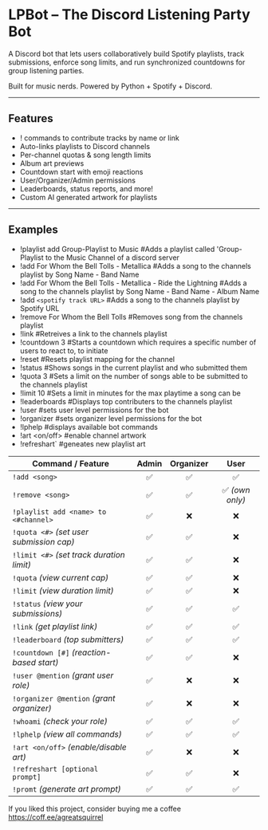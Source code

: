 #  LPBot – The Discord Listening Party Bot
A Discord bot that lets users collaboratively build Spotify playlists, track submissions, enforce song limits, and run synchronized countdowns for group listening parties.

Built for music nerds. Powered by Python + Spotify + Discord.

---

##  Features

- ! commands to contribute tracks by name or link
- Auto-links playlists to Discord channels
- Per-channel quotas & song length limits
- Album art previews
- Countdown start with emoji reactions
- User/Organizer/Admin permissions
- Leaderboards, status reports, and more!
- Custom AI generated artwork for playlists

---
## Examples

- !playlist add Group-Playlist to Music                            #Adds a playlist called 'Group-Playlist to the Music Channel of a discord server 
- !add For Whom the Bell Tolls - Metallica                         #Adds a song to the channels playlist by Song Name - Band Name
- !add For Whom the Bell Tolls - Metallica - Ride the Lightning    #Adds a song to the channels playlist by Song Name - Band Name - Album Name
- !add `<spotify track URL>`                                         #Adds a song to the channels playlist by Spotify URL
- !remove For Whom the Bell Tolls                                  #Removes song from the channels playlist
- !link                                                            #Retreives a link to the channels playlist
- !countdown 3                                                     #Starts a countdown which requires a specific number of users to react to, to initiate
- !reset                                                           #Resets playlist mapping for the channel
- !status                                                          #Shows songs in the current playlist and who submitted them
- !quota 3                                                         #Sets a limit on the number of songs able to be submitted to the channels playlist
- !limit 10                                                        #Sets a limit in minutes for the max playtime a song can be
- !leaderboards                                                    #Displays top contributers to the channels playlist
- !user                                                            #sets user level permissions for the bot
- !organizer                                                       #sets organizer level permissions for the bot
- !lphelp                                                          #displays available bot commands 
- !art <on/off>                                                    #enable channel artwork
- !refreshart`                                                     #geneates new playlist art

| Command / Feature                         | Admin | Organizer |      User      |
| ----------------------------------------- | :---: | :-------: | :------------: |
| `!add <song>`                             |   ✅   |     ✅     |        ✅       |
| `!remove <song>`                          |   ✅   |     ✅     | ✅ *(own only)* |
| `!playlist add <name> to <#channel>`      |   ✅   |     ❌     |        ❌       |
| `!quota <#>` *(set user submission cap)*  |   ✅   |     ✅     |        ❌       |
| `!limit <#>` *(set track duration limit)* |   ✅   |     ✅     |        ❌       |
| `!quota` *(view current cap)*             |   ✅   |     ✅     |        ❌       |
| `!limit` *(view duration limit)*          |   ✅   |     ✅     |        ❌       |
| `!status` *(view your submissions)*       |   ✅   |     ✅     |        ✅       |
| `!link` *(get playlist link)*             |   ✅   |     ✅     |        ✅       |
| `!leaderboard` *(top submitters)*         |   ✅   |     ✅     |        ✅       |
| `!countdown [#]` *(reaction-based start)* |   ✅   |     ✅     |        ❌       |
| `!user @mention` *(grant user role)*      |   ✅   |     ❌     |        ❌       |
| `!organizer @mention` *(grant organizer)* |   ✅   |     ❌     |        ❌       |
| `!whoami` *(check your role)*             |   ✅   |     ✅     |        ✅       |
| `!lphelp` *(view all commands)*           |   ✅   |     ✅     |        ✅       |
| `!art <on/off>` *(enable/disable art)*    |   ✅   |     ❌     |        ❌       |
| `!refreshart [optional prompt]`           |   ✅   |     ✅     |        ❌       |
| `!promt` *(generate art prompt)*          |   ✅   |     ✅     |        ✅       |


If you liked this project, consider buying me a coffee
https://coff.ee/agreatsquirrel

